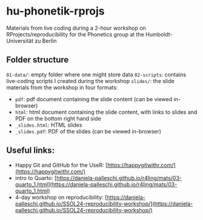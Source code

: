 # hu-phonetik-rprojs

Materials from live coding during a 2-hour workshop on RProjects/reproducibility for the Phonetics group at the Humboldt-Universität zu Berlin
  
## Folder structure

`01-data/`: empty folder where one might store data
`02-scripts`: contains live-coding scripts I created during the workshop
`slides/`: the slide materials from the workshop in four formats:
  - `pdf`: pdf document containing the slide content (can be viewed in-browser)
  - `html`: html document containing the slide content, with links to slides and PDF on the bottom right hand side
  - `_slides.html`: HTML slides
  - `_slides.pdf`: PDF of the slides (can be viewed in-browser)

## Useful links:

  - Happy Git and GitHub for the UseR: [https://happygitwithr.com/](https://happygitwithr.com/)
  - intro to Quarto: [https://daniela-palleschi.github.io/r4ling/mats/03-quarto_1.html](https://daniela-palleschi.github.io/r4ling/mats/03-quarto_1.html)
  - 4-day workshop on reproducibility: [https://daniela-palleschi.github.io/SSOL24-reproducibility-workshop/](https://daniela-palleschi.github.io/SSOL24-reproducibility-workshop/)